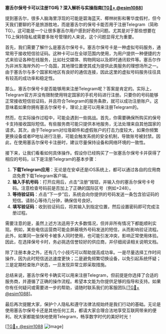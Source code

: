 **塞舌尔保号卡可以注册TG吗？深入解析与实操指南[[TG💪+ @esim1088](https://t.me/s/esim1088)]**

提到塞舌尔，很多人脑海里浮现的可能是碧海蓝天、椰林树影和奢华度假村，但今天我们要聊的不是旅游胜地，而是塞舌尔的保号卡能否用于注册Telegram（简称TG）。这可能是一个让很多塞舌尔用户感到好奇的问题。尤其是对于那些想要在TG上保持隐私或需要多账号管理的人来说，这个问题显得尤为重要。

首先，我们需要了解什么是塞舌尔保号卡。塞舌尔保号卡是一种虚拟号码服务，通常用于接收短信验证码。这种卡可以在全球范围内使用，为用户提供一种便捷的方式来验证各种在线服务，比如社交媒体、购物网站以及即时通讯软件等。塞舌尔作为非洲东海岸外的一个岛国，其地理位置使其成为提供此类服务的理想场所之一。由于塞舌尔与多个国家和地区有良好的通信连接，因此这里的虚拟号码服务往往具有较高的成功率和稳定性。

那么，塞舌尔保号卡是否能够用来注册Telegram呢？答案是肯定的。实际上，Telegram官方并没有限制使用特定国家的手机号码进行注册。只要你的号码能够正常接收短信验证码，并且符合Telegram的服务条款，就可以成功注册账户。这意味着如果你拥有塞舌尔保号卡，理论上是可以用来注册Telegram的。

然而，在实际操作过程中，可能会遇到一些挑战。首先，你需要确保所购买的保号卡支持接收国际短信。有些服务商可能只提供本地服务，无法处理来自其他国家的请求。其次，由于Telegram对垃圾邮件和虚假账户的打击力度较大，如果你频繁更换设备或者IP地址进行注册，可能会触发系统的安全机制，导致账号被封禁。因此，在使用塞舌尔保号卡注册时，建议尽量保持设备和网络环境的一致性。

接下来，让我们看看如何具体操作。假设你已经购买了一张塞舌尔保号卡并获得了相应的号码，以下是注册Telegram的基本步骤：

1. **下载Telegram应用**：无论是在安卓还是iOS系统上，都可以通过各自的应用商店免费下载Telegram客户端。
2. **输入手机号码**：打开应用后，点击“注册”按钮，并输入你的塞舌尔保号卡号码。注意检查号码前是否加上了正确的国际区号（例如+248）。
3. **等待验证码**：点击“下一步”后，系统会向你提供的号码发送一条包含验证码的短信。请耐心等待几分钟，确保信号良好。
4. **填写验证码**：收到验证码后，将其输入到指定位置，然后设置密码即可完成注册过程。

需要注意的是，虽然上述方法适用于大多数情况，但并非所有情况下都能顺利实现。例如，某些电信运营商可能会屏蔽境外号码发送的短信，从而影响验证流程。此外，如果同一张保号卡被多人同时使用，也可能引发冲突，影响正常使用体验。因此，在选择保号卡时，务必挑选信誉较好的供应商，并仔细阅读相关说明文档。

除了注册本身之外，还有几个小技巧可以帮助提高成功率。一是尽量选择工作时间操作，因为此时短信送达速度更快；二是避免频繁切换设备，以免引起系统怀疑；三是定期检查账户状态，一旦发现异常立即采取措施。

总结来说，塞舌尔保号卡确实可以用来注册Telegram，但前提是你选择了合适的服务商，并遵循了正确的操作流程。希望本文能为你提供足够的指导和支持。如果你有任何疑问或需要进一步的帮助，请随时联系我们的客服团队[[TG💪+ @esim1088](https://t.me/s/esim1088)]。

最后再次提醒大家，保护个人隐私和遵守法律法规始终是我们行动的基础。无论是使用塞舌尔保号卡还是其他任何工具，都请大家合理合法地享受互联网带来的便利。祝大家都能愉快地使用Telegram，畅享数字时代的美好时光！

[[TG💪+ @esim1088](https://t.me/s/esim1088) ![Image](https://i.postimg.cc/4NQfJmqS/Snipaste-2025-05-13-00-14-12.png)]